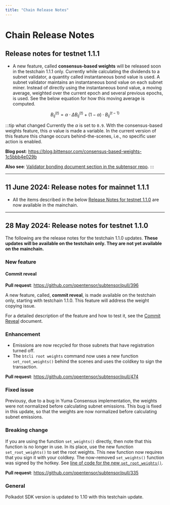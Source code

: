 ```yaml
---
title: "Chain Release Notes"
---
```


# Chain Release Notes

## Release notes for testnet 1.1.1

- A new feature, called **consensus-based weights** will be released soon in the testchain 1.1.1 only. Currently while calculating the dividends to a subnet validator, a quantity called instantaneous bond value is used. A subnet validator maintains an instantaneous bond value on each subnet miner. Instead of directly using the instantaneous bond value, a moving average, weighted over the current epoch and several previous epochs, is used. See the below equation for how this moving average is computed.

$$
B_{ij}^{(t)} = \alpha\cdot\Delta B_{ij}^{(t)} + (1-\alpha)\cdot B_{ij}^{(t-1)}
$$

:::tip what changed
Currently the $\alpha$ is set to `0.9`. With the consensus-based weights feature, this $\alpha$ value is made a variable. In the current version of this feature this change occurs behind-the-scenes, i.e., no specific user action is enabled. 

**Blog post**: https://blog.bittensor.com/consensus-based-weights-1c5bbb4e029b

**Also see**: [Validator bonding document section in the subtensor repo](https://github.com/opentensor/subtensor/blob/main/docs/consensus.md#validator-bonding).
:::

---

## 11 June 2024: Release notes for mainnet 1.1.1

- All the items described in the below [Release Notes for testnet 1.1.0](#28-may-2024-release-notes-for-testnet-110) are now available in the mainchain.

---

## 28 May 2024: Release notes for testnet 1.1.0

The following are the release notes for the testchain 1.1.0 updates. **These updates will be available on the testchain only. They are not yet available on the mainchain.**

### New feature

#### Commit reveal

**Pull request**: https://github.com/opentensor/subtensor/pull/396

A new feature, called, **commit reveal**, is made available on the testchain only, starting with testchain 1.1.0. This feature will address the weight copying issue. 

For a detailed description of the feature and how to test it, see the [Commit Reveal](./subnets/commit-reveal.md) document. 

### Enhancement

- Emissions are now recycled for those subnets that have registration turned off. 
- The `btcli root weights` command now uses a new function `set_root_weights()` behind the scenes and uses the coldkey to sign the transaction. 

**Pull request**: https://github.com/opentensor/subtensor/pull/474

### Fixed issue

Previousy, due to a bug in Yuma Consensus implementation, the weights were not normalized before calculating subnet emissions. This bug is fixed in this update, so that the weights are now normalized before calculating subnet emissions.

### Breaking change

If you are using the function `set_weights()` directly, then note that this function is no longer in use. In its place, use the new function `set_root_weights()` to set the root weights. This new function now requires that you sign it with your coldkey. The now-removed `set_weights()` function was signed by the hotkey. See [line of code for the new `set_root_weights()`](https://github.com/opentensor/subtensor/blob/development/pallets/subtensor/src/root.rs#L585). 

**Pull request**: https://github.com/opentensor/subtensor/pull/335

### General

Polkadot SDK version is updated to 1.10 with this testchain update.
